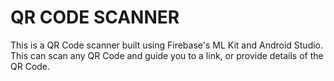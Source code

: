 # QR CODE SCANNER
This is a QR Code scanner built using Firebase's ML Kit and Android Studio. This can scan any QR Code and guide you to a link, or provide details of the QR Code.
